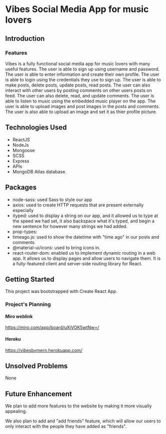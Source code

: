 # Vibes Social Media App for music lovers

## Introduction

### Features

Vibes is a fully functional social media app for music lovers with many useful features. The user is able to sign up using username and password. The user is able to enter information and create their own profile. The user is able to login using the credentials they use to sign up. The user is able to make posts, delete posts, update posts, read posts. The user can also interact with other users by posting comments on other users posts on feed. The user can also delete, read, and update comments. The user is able to listen to music using the embedded music player on the app. The user is able to upload images and post images in the posts and comments. The user is also able to upload an image and set it as thier profile picture.

## Technologies Used

- ReactJS
- NodeJs
- Mongoose
- SCSS
- Express
- APIs
- MongoDB Atlas database.

## Packages

- node-sass: used Sass to style our app
- axios: used to create HTTP requests that are present externally especially
- ityped: used to display a string on our app, and it allowed us to type at the speed we had set, it also backspace what it's typed, and begin a new sentence for however many strings we had added.
- prop-types:
- timeago.js: used to show the datetime with "time ago" in our posts and comments
- @material-ui/icons: used to bring icons in.
- react-router-dom: enabled us to implement dynamic routing in a web app. It allows us to display pages and allow users to navigate them. It is a fully-featured client and server-side routing library for React.

## Getting Started

This project was bootstrapped with Create React App.

### Project's Planning

#### Miro weblink

https://miro.com/app/board/uXjVOK5wtNw=/

#### Heroku

https://vibesbymern.herokuapp.com/

## Unsolved Problems

None

## Future Enhancement

We plan to add more features to the website by making it more visually appealing.

We also plan to add and "add friends" feature, which will allow our users to only interact with the people they have added as "friends".
